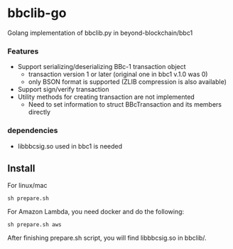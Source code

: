 bbclib-go
====
Golang implementation of bbclib.py in beyond-blockchain/bbc1

### Features
* Support serializing/deserializing BBc-1 transaction object
    * transaction version 1 or later (original one in bbc1 v.1.0 was 0)
    * only BSON format is supported (ZLIB compression is also available)
* Support sign/verify transaction
* Utility methods for creating transaction are not implemented
    * Need to set information to struct BBcTransaction and its members directly

### dependencies
* libbbcsig.so used in bbc1 is needed


## Install

For linux/mac
```
sh prepare.sh
```

For Amazon Lambda, you need docker and do the following:
```
sh prepare.sh aws
```

After finishing prepare.sh script, you will find libbbcsig.so in bbclib/.

